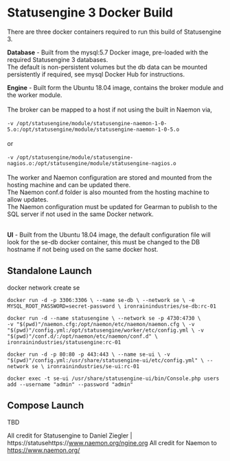 # Statusengine 3 Docker Build

There are three docker containers required to run this build of Statusengine 3. 

<b>Database</b> - Built from the mysql:5.7 Docker image, pre-loaded with the required Statusengine 3 databases. <br>
                  The default is non-persistent volumes but the db data can be mounted persistently if required, see mysql Docker Hub for instructions.<br>

<b>Engine</b> - Built form the Ubuntu 18.04 image, contains the broker module and the worker module. <br><br>
                The broker can be mapped to a host if not using the built in Naemon via,  <br><br>
                    `-v /opt/statusengine/module/statusengine-naemon-1-0-5.o:/opt/statusengine/module/statusengine-naemon-1-0-5.o`<br><br>                          or<br><br>
                    `-v /opt/statusengine/module/statusengine-nagios.o:/opt/statusengine/module/statusengine-nagios.o`<br><br>
                The worker and Naemon configuration are stored and mounted from the hosting machine and can be updated there. <br>
                The Naemon conf.d folder is also mounted from the hosting machine to allow updates.                 <br>
                The Naemon configuration must be updated for Gearman to publish to the SQL server if not used in the same Docker network. <br><br>
                
                
<b>UI</b> - Built from the Ubuntu 18.04 image, the default configuration file will look for the se-db docker container, this must be changed to the DB hostname if not being used on the same docker host. <br>

## Standalone Launch

docker network create se

`docker run -d -p 3306:3306 \
  --name se-db \
  --network se \
  -e MYSQL_ROOT_PASSWORD=secret-password \
  ironrainindustries/se-db:rc-01`

`docker run -d --name statusengine \
    --network se -p 4730:4730 \      
    -v "$(pwd)"/naemon.cfg:/opt/naemon/etc/naemon/naemon.cfg \
    -v "$(pwd)"/config.yml:/opt/statusengine/worker/etc/config.yml \
    -v "$(pwd)"/conf.d/:/opt/naemon/etc/naemon/conf.d" \    
    ironrainindustries/statusengine:rc-01`

`docker run -d -p 80:80 -p 443:443 \
  --name se-ui \
  -v "$(pwd)"/config.yml:/usr/share/statusengine-ui/etc/config.yml" \
  --network se \
  ironrainindustries/se-ui:rc-01`

`docker exec -t se-ui /usr/share/statusengine-ui/bin/Console.php users add --username "admin" --password "admin"`

## Compose Launch
TBD

All credit for Statusengine to Daniel Ziegler | https://statusehttps://www.naemon.org/ngine.org 
All credit for Naemon to https://www.naemon.org/
